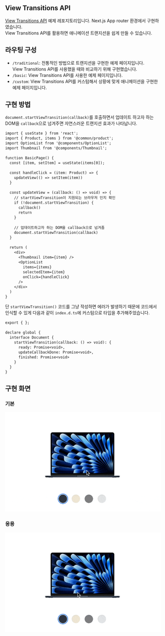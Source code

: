 ## View Transitions API
[View Transitions API](https://developer.mozilla.org/en-US/docs/Web/API/View_Transitions_API) 예제 레포지토리입니다. Next.js App router 환경에서 구현하였습니다.\
View Transitions API를 활용하면 애니메이션 트랜지션을 쉽게 만들 수 있습니다.

## 라우팅 구성
- `/traditional`: 전통적인 방법으로 트랜지션을 구현한 예제 페이지입니다.\
View Transitions API를 사용했을 때와 비교하기 위해 구현했습니다.
- `/basic`: View Transitions API를 사용한 예제 페이지입니다.
- `/custom`: View Transitions API를 커스텀해서 상황에 맞게 애니메이션을 구현한 예제 페이지입니다.

## 구현 방법
`document.startViewTransition(callback)`를 호출하면서 업데이트 하고자 하는 DOM을 `callback`으로 넘겨주면 자연스러운 트랜지션 효과가 나타납니다.

```tsx
import { useState } from 'react';
import { Product, items } from '@common/product';
import OptionList from '@components/OptionList';
import Thumbnail from '@components/Thumbnail';

function BasicPage() {
  const [item, setItem] = useState(items[0]);

  const handleClick = (item: Product) => {
    updateView(() => setItem(item))
  }

  const updateView = (callback: () => void) => {
    // startViewTransition이 지원되는 브라우저 인지 확인
    if (!document.startViewTransition) {
      callback()
      return
    }

    // 업데이트하고자 하는 DOM을 callback으로 넘겨줌
    document.startViewTransition(callback)
  }

  return (
    <div>
      <Thumbnail item={item} />
      <OptionList
        items={items}
        selectedItem={item}
        onClick={handleClick}
      />
    </div>
  )
}
```

단 `startViewTransition()` 코드를 그냥 작성하면 에러가 발생하기 때문에 코드에서 인식할 수 있게 다음과 같이 `index.d.ts`에 커스텀으로 타입을 추가해주었습니다.

```tsx
export { };

declare global {
  interface Document {
    startViewTransition(callback: () => void): {
      ready: Promise<void>,
      updateCallbackDone: Promise<void>,
      finished: Promise<void>
    }
  }
}
```

## 구현 화면

### 기본

![basic](images/basic.gif)

### 응용

![custom](images/custom.gif)